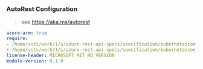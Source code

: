 ### AutoRest Configuration

> see https://aka.ms/autorest

``` yaml
azure-arm: true
require:
- /home/vsts/work/1/s/azure-rest-api-specs/specification/kubernetesconfiguration/resource-manager/readme.md
- /home/vsts/work/1/s/azure-rest-api-specs/specification/kubernetesconfiguration/resource-manager/readme.go.md
license-header: MICROSOFT_MIT_NO_VERSION
module-version: 0.1.0

```